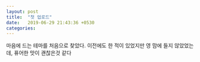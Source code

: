 ```yaml
---
layout: post
title:  "첫 업로드"
date:   2019-06-29 21:43:36 +0530
categories: 
---
```


마음에 드는 테마를 처음으로 찾았다.
이전에도 한 적이 있었지만 영 맘에 들지 않았었는데, 퓨어한 맛이 괜찮은것 같다

